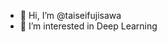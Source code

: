 - 👋 Hi, I’m @taiseifujisawa
- 👀 I’m interested in Deep Learning


<!---
taiseifujisawa/taiseifujisawa is a ✨ special ✨ repository because its `README.md` (this file) appears on your GitHub profile.
You can click the Preview link to take a look at your changes.
--->
